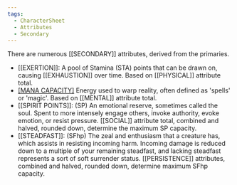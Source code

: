 ```yaml
---
tags:
  - CharacterSheet
  - Attributes
  - Secondary
---
```

There are numerous [[SECONDARY]] attributes, derived from the primaries.
- [[EXERTION]]: A pool of Stamina (STA) points that can be drawn on, causing [[EXHAUSTION]] over time. Based on [[PHYSICAL]] attribute total.
- [[MANA CAPACITY]](MP) Energy used to warp reality, often defined as 'spells' or 'magic'. Based on [[MENTAL]] attribute total.
- [[SPIRIT POINTS]]: (SP) An emotional reserve, sometimes called the soul. Spent to more intensely engage others, invoke authority, evoke emotion, or resist pressure. [[SOCIAL]] attribute total, combined and halved, rounded down, determine the maximum SP capacity.
- [[STEADFAST]]: (SFhp) The zeal and enthusiasm that a creature has, which assists in resisting incoming harm. Incoming damage is reduced down to a multiple of your remaining steadfast, and lacking steadfast represents a sort of soft surrender status. [[PERSISTENCE]] attributes, combined and halved, rounded down, determine maximum SFhp capacity.